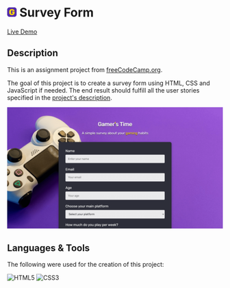 # <img src="assets/favicon.png" width="22"/> Survey Form

[Live Demo](https://thecolordude.github.io/survey-form/)

## Description

This is an assignment project from [freeCodeCamp.org](https://www.freecodecamp.org/).

The goal of this project is to create a survey form using HTML, CSS and JavaScript if needed.
The end result should fulfill all the user stories specified in the [project's description](https://www.freecodecamp.org/learn/responsive-web-design/responsive-web-design-projects/build-a-survey-form).

<img src="assets/preview.png" />



## Languages & Tools

The following were used for the creation of this project:

<p>
<img src="https://cdn.jsdelivr.net/gh/devicons/devicon/icons/html5/html5-original.svg" width="60" title="HTML5" />
<img src="https://cdn.jsdelivr.net/gh/devicons/devicon/icons/css3/css3-original.svg" width="60" title="CSS3" />
</p>
